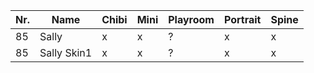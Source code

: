| Nr. | Name        | Chibi | Mini | Playroom | Portrait | Spine |
| --- | ----------- | ----- | ---- | -------- | -------- | ----- |
| 85  | Sally       | x     | x    | ?        | x        | x     |
| 85  | Sally Skin1 | x     | x    | ?        | x        | x     |
